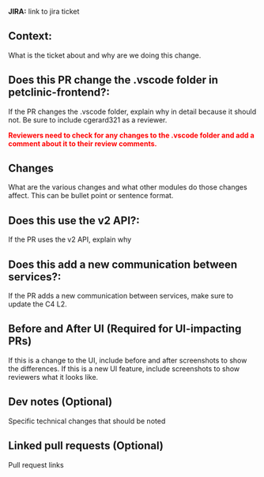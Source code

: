 **JIRA:** link to jira ticket
## Context:
What is the ticket about and why are we doing this change.
## Does this PR change the .vscode folder in petclinic-frontend?:
If the PR changes the .vscode folder, explain why in detail because it should not. 
Be sure to include cgerard321 as a reviewer.

<span style="color:red">**Reviewers need to check for any changes to the 
.vscode folder and add a comment about it to their review comments.**</span>

## Changes
What are the various changes and what other modules do those changes affect.
This can be bullet point or sentence format.
## Does this use the v2 API?:
If the PR uses the v2 API, explain why
## Does this add a new communication between services?:
If the PR adds a new communication between services, make sure to update the C4 L2.
## Before and After UI (Required for UI-impacting PRs)
If this is a change to the UI, include before and after screenshots to show the differences.
If this is a new UI feature, include screenshots to show reviewers what it looks like. 
## Dev notes (Optional)
Specific technical changes that should be noted
## Linked pull requests (Optional)
Pull request links